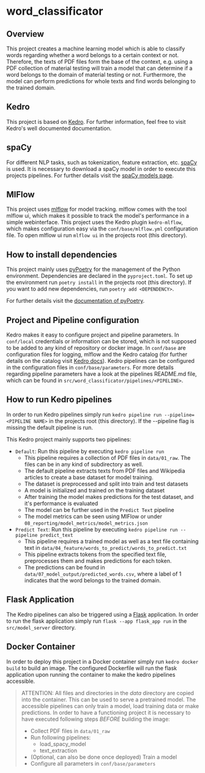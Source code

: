 # word_classificator

## Overview

This project creates a machine learning model which is able to classify words regarding whether a word belongs
to a certain context or not. Therefore, the texts of PDF files form the base of the context, e.g. using a 
PDF collection of material testing will train a model that can determine if a word belongs to the domain of
material testing or not. Furthermore, the model can perform predictions for whole texts and find words belonging
to the trained domain.

## Kedro 
This project is based on [Kedro](https://kedro.readthedocs.io/en/stable/). For further information, feel free to visit Kedro's well documented documentation.

## spaCy
For different NLP tasks, such as tokenization, feature extraction, etc. [spaCy](https://spacy.io/) is used. It is necessary
to download a spaCy model in order to execute this projects pipelines. For further details visit the [spaCy models page](https://spacy.io/usage/models).

## MlFlow
This project uses [mlflow](https://mlflow.org/) for model tracking. mlflow comes with the tool mlflow ui, which makes it possible
to track the model's performance in a simple webinterface. This project uses the Kedro plugin ``kedro-mlflow``, which makes configuration easy via
the ``conf/base/mlflow.yml`` configuration file. To open mlflow ui run ``mlflow ui`` in the projects root (this directory).

## How to install dependencies

This project mainly uses [pyPoetry](https://python-poetry.org/) for the management of the Python environment. 
Dependencies are declared in the ``pyproject.toml``. To set up the environment run ``poetry install`` in the projects root (this directory).
If you want to add new dependencies, run ``poetry add <DEPENDENCY>``.

For further details visit the [documentation of pyPoetry](https://python-poetry.org/docs/).

## Project and Pipeline configuration
Kedro makes it easy to configure project and pipeline parameters. In ``conf/local`` credentials or information can be stored, which is not supposed to be added
to any kind of repository or docker image. In ``conf/base`` are configuration files for logging, mlflow and the Kedro catalog (for further details on the catalog visit 
[Kedro docs](https://kedro.readthedocs.io/en/stable/data/data_catalog.html)).
Kedro pipelines can be configured in the configuration files in ``conf/base/parameters``. For more details regarding pipeline parameters have a look at the pipelines README.md file,
which can be found in ``src/word_classificator/pipelines/<PIPELINE>``.

## How to run Kedro pipelines

In order to run Kedro pipelines simply run ``kedro pipeline run --pipeline=<PIPELINE NAME>`` in the projects root (this directory).
If the --pipeline flag is missing the default pipeline is run.

This Kedro project mainly supports two pipelines:

* ``Default``: Run this pipeline by executing ``kedro pipeline run``
  * This pipeline requires a collection of PDF files in ``data/01_raw``. The files can be in any kind of subdirectory as well.
  * The default pipeline extracts texts from PDF files and Wikipedia articles to create a base dataset for model training.
  * The dataset is preprocessed and split into train and test datasets
  * A model is initialized and trained on the training dataset
  * After training the model makes predictions for the test dataset, and it's performance is evaluated
  * The model can be further used in the ``Predict Text`` pipeline
  * The model metrics can be seen using MlFlow or under ``08_reporting/model_metrics/model_metrics.json`` 
* ``Predict Text``: Run this pipeline by executing ``kedro pipeline run --pipeline predict_text``
  * This pipeline requires a trained model as well as a text file containing text in ``data/04_feature/words_to_predict/words_to_predict.txt``
  * This pipeline extracts tokens from the specified text file, preprocesses them and makes predictions for each token.
  * The predictions can be found in ``data/07_model_output/predicted_words.csv``, where a label of 1 indicates that the word belongs to the trained domain.

## Flask Application
The Kedro pipelines can also be triggered using a [Flask](https://flask.palletsprojects.com/) application.
In order to run the flask application simply run ``flask --app flask_app run`` in the ``src/model_server`` directory.

## Docker Container
In order to deploy this project in a Docker container simply run ``kedro docker build`` to build an image.
The configured Dockerfile will run the flask application upon running the container to make the kedro pipelines accessible.

> ATTENTION: All files and directories in the *data* directory are copied into the container. This can be used to serve a pretrained model.
> The accessible pipelines can only train a model, load training data or make predictions. In order to have a functioning
> project it is necessary to have executed following steps *BEFORE* building the image:
> * Collect PDF files in ``data/01_raw``
> * Run following pipelines:
>   * load_spacy_model
>   * text_extraction
> * (Optional, can also be done once deployed) Train a model
> * Configure all parameters in ``conf/base/parameters``
